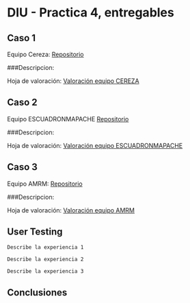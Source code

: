 # DIU - Practica 4, entregables

## Caso 1
Equipo Cereza: [Repositorio](https://github.com/DavidGmezHdez/DIU20)

###Descripcion:

Hoja de valoración: [Valoración equipo CEREZA]()

## Caso 2
Equipo ESCUADRONMAPACHE [Repositorio](https://github.com/Galactic-O/DIU20)


###Descripcion:

Hoja de valoración: [Valoración equipo ESCUADRONMAPACHE]()


## Caso 3

Equipo AMRM: [Repositorio](https://github.com/suribel/DIU20)

###Descripcion:

Hoja de valoración:  [Valoración equipo AMRM]()

## User Testing

	Describe la experiencia 1

	Describe la experiencia 2

	Describe la experiencia 3


## Conclusiones
